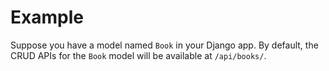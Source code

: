 # Example

Suppose you have a model named `Book` in your Django app. By default, the CRUD APIs for the `Book` model will be available at `/api/books/`.
